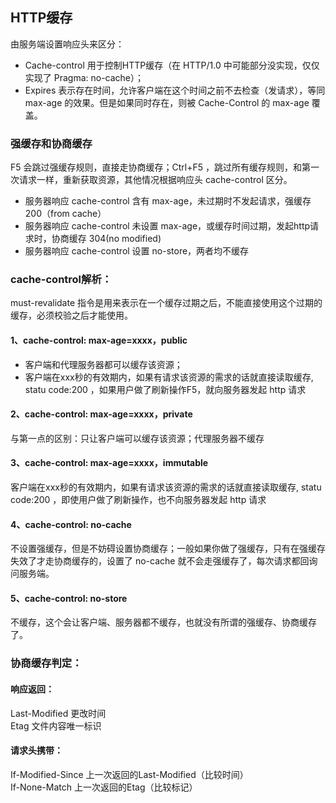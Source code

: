 ## HTTP缓存
由服务端设置响应头来区分：
- Cache-control 用于控制HTTP缓存（在 HTTP/1.0 中可能部分没实现，仅仅实现了 Pragma: no-cache）；  
- Expires 表示存在时间，允许客户端在这个时间之前不去检查（发请求），等同 max-age 的效果。但是如果同时存在，则被 Cache-Control 的 max-age 覆盖。


### 强缓存和协商缓存
F5 会跳过强缓存规则，直接走协商缓存；Ctrl+F5 ，跳过所有缓存规则，和第一次请求一样，重新获取资源，其他情况根据响应头 cache-control 区分。
- 服务器响应 cache-control 含有 max-age，未过期时不发起请求，强缓存 200（from cache）
- 服务器响应 cache-control 未设置 max-age，或缓存时间过期，发起http请求时，协商缓存 304(no modified)
- 服务器响应 cache-control 设置 no-store，两者均不缓存

### cache-control解析：
must-revalidate 指令是用来表示在一个缓存过期之后，不能直接使用这个过期的缓存，必须校验之后才能使用。

#### 1、cache-control: max-age=xxxx，public
- 客户端和代理服务器都可以缓存该资源；
- 客户端在xxx秒的有效期内，如果有请求该资源的需求的话就直接读取缓存, statu code:200 ，如果用户做了刷新操作F5，就向服务器发起 http 请求

#### 2、cache-control: max-age=xxxx，private
与第一点的区别：只让客户端可以缓存该资源；代理服务器不缓存

#### 3、cache-control: max-age=xxxx，immutable
客户端在xxx秒的有效期内，如果有请求该资源的需求的话就直接读取缓存, statu code:200 ，即使用户做了刷新操作，也不向服务器发起 http 请求

#### 4、cache-control: no-cache
不设置强缓存，但是不妨碍设置协商缓存；一般如果你做了强缓存，只有在强缓存失效了才走协商缓存的，设置了 no-cache 就不会走强缓存了，每次请求都回询问服务端。

#### 5、cache-control: no-store
不缓存，这个会让客户端、服务器都不缓存，也就没有所谓的强缓存、协商缓存了。

### 协商缓存判定：
#### 响应返回：
Last-Modified 更改时间  
Etag 文件内容唯一标识

#### 请求头携带：
If-Modified-Since 上一次返回的Last-Modified（比较时间）  
If-None-Match 上一次返回的Etag（比较标记）
